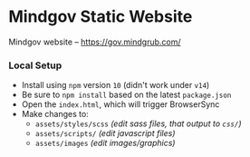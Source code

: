 # Mindgov Static Website

Mindgov website – https://gov.mindgrub.com/

### Local Setup
- Install using `npm` version `10` (didn't work under `v14`)
- Be sure to `npm install` based on the latest `package.json`
- Open the `index.html`, which will trigger BrowserSync
- Make changes to:
    - `assets/styles/scss` _(edit sass files, that output to `css/`)_
    - `assets/scripts/` _(edit javascript files)_
    - `assets/images` _(edit images/graphics)_